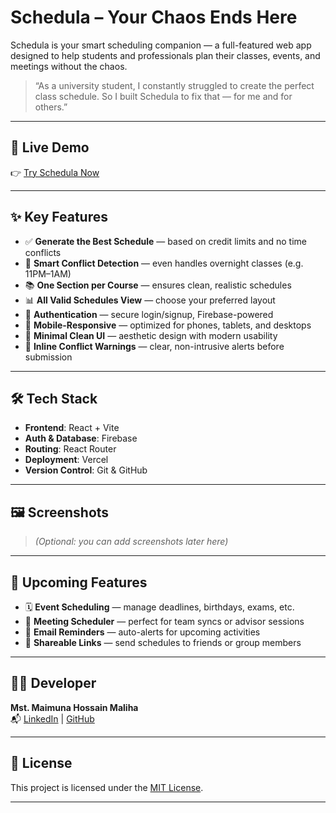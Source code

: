 # Schedula – Your Chaos Ends Here

Schedula is your smart scheduling companion — a full-featured web app designed to help students and professionals plan their classes, events, and meetings without the chaos.

> “As a university student, I constantly struggled to create the perfect class schedule. So I built Schedula to fix that — for me and for others.”

---

## 🚀 Live Demo

👉 [Try Schedula Now](https://schedula-lovat.vercel.app)

---

## ✨ Key Features

- ✅ **Generate the Best Schedule** — based on credit limits and no time conflicts
- 🧠 **Smart Conflict Detection** — even handles overnight classes (e.g. 11PM–1AM)
- 📚 **One Section per Course** — ensures clean, realistic schedules
- 📊 **All Valid Schedules View** — choose your preferred layout
- 🔐 **Authentication** — secure login/signup, Firebase-powered
- 📱 **Mobile-Responsive** — optimized for phones, tablets, and desktops
- 🎨 **Minimal Clean UI** — aesthetic design with modern usability
- 🧼 **Inline Conflict Warnings** — clear, non-intrusive alerts before submission

---

## 🛠️ Tech Stack

- **Frontend**: React + Vite
- **Auth & Database**: Firebase
- **Routing**: React Router
- **Deployment**: Vercel
- **Version Control**: Git & GitHub

---

## 🖼️ Screenshots

> *(Optional: you can add screenshots later here)*

---

## 🧩 Upcoming Features

- 🗓️ **Event Scheduling** — manage deadlines, birthdays, exams, etc.
- 🤝 **Meeting Scheduler** — perfect for team syncs or advisor sessions
- 📧 **Email Reminders** — auto-alerts for upcoming activities
- 🔗 **Shareable Links** — send schedules to friends or group members

---

## 👩‍💻 Developer

**Mst. Maimuna Hossain Maliha**  
📬 [LinkedIn](www.linkedin.com/in/mst-maimuna-hossain-maliha) | [GitHub](https://github.com/maimuna-maliha)

---

## 📜 License

This project is licensed under the [MIT License](LICENSE).

---


